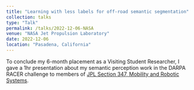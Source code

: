 ```yaml
---
title: "Learning with less labels for off-road semantic segmentation"
collection: talks
type: "Talk"
permalink: /talks/2022-12-06-NASA
venue: "NASA Jet Propulsion Laboratory"
date: 2022-12-06
location: "Pasadena, California"
---
```


To conclude my 6-month placement as a Visiting Student Researcher, I gave a 1hr presentation about my semantic perception work in the DARPA RACER challenge to members of [JPL Section 347, Mobility and Robotic Systems](https://www-robotics.jpl.nasa.gov/).
